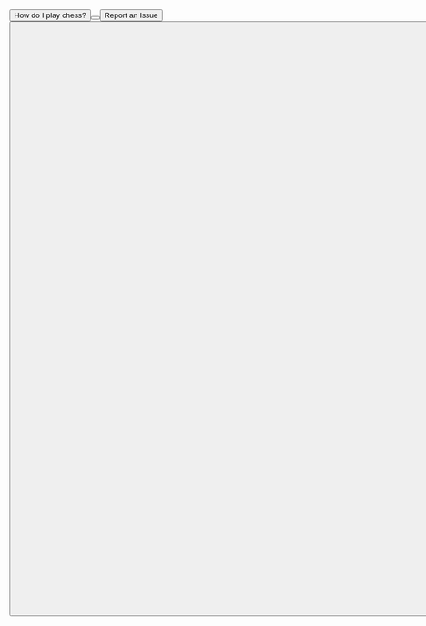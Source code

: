 <a href="https://www.chess.com/learn-how-to-play-chess">
    <button>How do I play chess?<button>
<a href="{{ site.baseurl }}/2022/10/23/Feedback.html">
    <button>Report an Issue<button>
<html>
    <head>
        <title></title>
        <meta charset="UTF-8">
        <style>
            .chess-board { border-spacing: 0; border-collapse: collapse; width: 0%;}
            .chess-board th { padding: 2em; }
            .chess-board td { border: 1px solid; width: 1em; height: 1em; text-align: center;}
            .chess-board .light { background: #FFFFFF; }
            .chess-board .dark { background: #808080; }
            .chess-board .selected { background: #f0ff00; }
            .chess-board .letnum {background: #FFFFFF; font-size: 35px; padding: 1em;}
        </style>
        <script src="https://ajax.googleapis.com/ajax/libs/jquery/3.6.0/jquery.min.js"></script>
        <script src="https://ajax.googleapis.com/ajax/libs/jquery/3.6.0/jquery.min.js"></script>
    </head>
    <body>
        <table class="chess-board" id="chess-board">
            <tbody>
                <tr>
                    <th class="letnum"></th>
                    <th class="letnum">a</th>
                    <th class="letnum">b</th>
                    <th class="letnum">c</th>
                    <th class="letnum">d</th>
                    <th class="letnum">e</th>
                    <th class="letnum" style="font-size: 37.5px;">f</th>
                    <th class="letnum">g</th>
                    <th class="letnum">h</th>
                </tr>
                <tr>
                    <th class="letnum">8</th>
                    <td  id="a8"></td>
                    <td id="b8"></td>
                    <td  id="c8"></td>
                    <td id="d8"></td>
                    <td  id="e8"></td>
                    <td id="f8"></td>
                    <td  id="g8"></td>
                    <td id="h8"></td>
                </tr>
                <tr>
                    <th class="letnum">7</th>
                    <td id="a7"></td>
                    <td  id="b7"></td>
                    <td id="c7"></td>
                    <td  id="d7"></td>
                    <td id="e7"></td>
                    <td  id="f7"></td>
                    <td id="g7"></td>
                    <td  id="h7"></td>
                </tr>
                <tr>
                    <th class="letnum">6</th>
                    <td  id="a6"></td>
                    <td id="b6"></td>
                    <td  id="c6"></td>
                    <td id="d6"></td>
                    <td  id="e6"></td>
                    <td id="f6"></td>
                    <td  id="g6"></td>
                    <td id="h6"></td>
                </tr>
                <tr>
                    <th class="letnum">5</th>
                    <td id="a5"></td>
                    <td  id="b5"></td>
                    <td id="c5"></td>
                    <td  id="d5"></td>
                    <td id="e5"></td>
                    <td  id="f5"></td>
                    <td id="g5"></td>
                    <td  id="h5"></td>
                </tr>
                <tr>
                    <th class="letnum">4</th>
                    <td  id="a4"></td>
                    <td id="b4"></td>
                    <td  id="c4"></td>
                    <td id="d4"></td>
                    <td  id="e4"></td>
                    <td id="f4"></td>
                    <td  id="g4"></td>
                    <td id="h4"></td>
                </tr>
                <tr>
                    <th class="letnum">3</th>
                    <td id="a3"></td>
                    <td  id="b3"></td>
                    <td id="c3"></td>
                    <td  id="d3"></td>
                    <td id="e3"></td>
                    <td  id="f3"></td>
                    <td id="g3"></td>
                    <td  id="h3"></td>
                </tr>
                <tr>
                    <th class="letnum">2</th>
                    <td  id="a2"></td>
                    <td  id="b2"></td>
                    <td  id="c2"></td>
                    <td  id="d2"></td>
                    <td  id="e2"></td>
                    <td  id="f2"></td>
                    <td  id="g2"></td>
                    <td  id="h2"></td>
                </tr>
                <tr>
                    <th class="letnum">1</th>
                    <td id="a1"></td>
                    <td  id="b1"></td>
                    <td id="c1"></td>
                    <td  id="d1"></td>
                    <td id="e1"></td>
                    <td  id="f1"></td>
                    <td id="g1"></td>
                    <td  id="h1"></td>
                </tr>
            </tbody>
        </table>
    </body>
    <script>
        //all of the classes to be later extended used
        class piece{
            constructor(_position, _color){
                this.position = _position;
                this.color = _color
            }
            move(move, currentM, castling){
                let castleBool = castling || 0
                let currentBoard = chessBoard[currentM];
                if(this.getAvailableMoves().includes(move)) {
                    this.position = move;
                    chessBoard[move] = currentBoard;
                    chessBoard[currentM] = ["OO", undefined];
                }
                else if (castleBool == 1){
                    this.position = move;
                    chessBoard[move] = currentBoard;
                    chessBoard[currentM] = ["OO", undefined];
                }
            }
            getAvailableMoves(){
                let freeMoves = this.getFreeMoves()
                let captures = this.getAvailableCaptures()
                captures.forEach((c) => {
                    freeMoves.push(c);
                })
                return freeMoves;
            }
        }
        class queen extends piece{
            constructor(_position, _color){
                // super is the position constructor, uh basically does some super cool inheritence stuff or something. 
                super(_position, _color);
                // automatically sets the spot on the board which is passed in to this rook
                this.id = "Q";
                }   
            //method to return all of the available moves that the piece can make. 
            getTotalMovesR(){
                let currentPosition = this.position.split("");
                let moves = [];
                for (var i = 1; i <= 8; i++){
                    var newMove = currentPosition[0] + i;
                    moves[i - 1] = newMove;
                }
                for (var i = 1; i <= 8; i++){
                    var newMove = lettersOnBoard[i - 1] + currentPosition[1];
                    moves.push(newMove);
                }
                let totalMoves = [];
                moves.forEach((c) => {
                    if (c != this.position){
                        totalMoves.push(c);
                    }
                });
                return totalMoves;
            }
            //method to return all of the obstructed moves based on the total moves
            getObstructedMovesR(){
                let totalMoves = this.getTotalMovesR();
                let obstructedMoves = [];
                let blockedMoves = [];
                let index = -1
                totalMoves.forEach((c) => {
                    if (!obstructedMoves.includes(c)){
                        if (chessBoard[c][0] != "OO"){
                            obstructedMoves.push(c);
                            index++
                            totalMoves.forEach((c) => {
                                try{
                                    if (obstructedMoves[index][1] > this.position[1] && c[1] > obstructedMoves[index][1]){
                                        blockedMoves.push(c)
                                    }
                                    else if (obstructedMoves[index][1] < this.position[1] && c[1] < obstructedMoves[index][1]){
                                        blockedMoves.push(c)
                                    }
                                } catch{}
                                try{
                                    if (lettersOnBoard.indexOf(obstructedMoves[index][0]) > lettersOnBoard.indexOf(this.position[0]) && lettersOnBoard.indexOf(c[0]) > lettersOnBoard.indexOf(obstructedMoves[index][0])){
                                        blockedMoves.push(c)
                                    }
                                    if (lettersOnBoard.indexOf(obstructedMoves[index][0]) < lettersOnBoard.indexOf(this.position[0]) && lettersOnBoard.indexOf(c[0]) < lettersOnBoard.indexOf(obstructedMoves[index][0])){
                                        blockedMoves.push(c)
                                    }
                                } catch{}
                            })
                        } 
                    }
                })
                blockedMoves.forEach((c) => {obstructedMoves.push(c);})
                return obstructedMoves;
            }
            //method to return all of the moves which are not obstructed
            getFreeMovesR(){
                let totalMoves = this.getTotalMovesR();
                let obstructedMoves = this.getObstructedMovesR();
                totalMoves = totalMoves.filter( (c) => !obstructedMoves.includes(c) );
                return totalMoves;
            }
            //method to return the pieces which can be captured. 
            getAvailableCapturesR(){
                // defines new variables as other methods in this class which may be useful.
                let totalMoves = this.getTotalMovesR();
                let obstructedMoves = this.getObstructedMovesR();
                // defines arrays
                let sameRow = [];
                let sameColumn = [];
                let columnNums = [];
                let columnDifs = [];
                let negDifsColumn = [];
                let posDifsColumn = [];
                let rowLets = [];
                let rowNums = [];
                let rowDifs = [];
                let posDifsRow = [];
                let negDifsRow = [];
                let captures = [];
                let finalCaptures = [];
                // finds all of the moves which are in the same row or in the same column as the rook.
                obstructedMoves.forEach((c) => {
                    if (this.position.split("")[0] == c.split("")[0]){
                        sameColumn.push(c);
                    }
                    else if (this.position.split("")[1] == c.split("")[1]){
                        sameRow.push(c);
                    }
                })
                //adds to a new array all of the numbers in the obstructed columns. Also converts it to an Integer
                sameColumn.forEach((c) => {
                    columnNums.push(parseInt(c.split("")[1]));
                })        
                //elipses is a spread function, basically inputs each value in the array as it's own parameter. 
                //this foreach finds the difference between the pieces in the same column and the rooks current position
                columnNums.forEach((c) => {
                    columnDifs.push(c - parseInt(this.position.split("")[1]))
                });
                //this foreach defines two new
                columnDifs.forEach((c) => {
                    if (c < 0) negDifsColumn.push(Math.abs(c)); else posDifsColumn.push(c);
                })
                // finds the minimum positive number and the minimum negative number and converts them to an integer
                var posMinColumn = parseInt(Math.min(...posDifsColumn));
                var negMinColumn = parseInt(Math.min(...negDifsColumn));
                // works backwards to find the position on the board given the smallest differences 
                sameColumn.forEach((c) => {
                    if (parseInt(c.split("")[1]) == parseInt(this.position.split("")[1]) + posMinColumn || parseInt(c.split("")[1]) == parseInt(this.position.split("")[1]) - negMinColumn){
                        captures.push(c)
                    }
                })
                // basically does all of the same stuff but for the rows using the index of the lettersOnBoard array
                sameRow.forEach((c) => {
                    rowLets.push(c.split("")[0]);
                })
                rowLets.forEach((c) => {
                    rowNums.push(lettersOnBoard.indexOf(c) + 1)
                })
                rowNums.forEach((c) => {
                    rowDifs.push(parseInt(c) - (lettersOnBoard.indexOf(this.position.split("")[0]) + 1))
                })
                rowDifs.forEach((c) => {
                    if (c < 0) negDifsRow.push(Math.abs(c)); else posDifsRow.push(c);
                })
                var posMinRow = parseInt(Math.min(...posDifsRow));
                var negMinRow = parseInt(Math.min(...negDifsRow))
                sameRow.forEach((c) => {
                    if ((lettersOnBoard.indexOf(c.split("")[0]) + 1) == (lettersOnBoard.indexOf(this.position.split("")[0]) + posMinRow + 1) || (lettersOnBoard.indexOf(c.split("")[0]) + 1) == (lettersOnBoard.indexOf(this.position.split("")[0]) - negMinRow + 1)){
                        captures.push(c)
                    }
                })
                //checks if captures are the same color or not
                captures.forEach((c) => {
                    if (chessBoard[c][0].split("")[0] != this.color){
                        finalCaptures.push(c);
                    }
                })
                return finalCaptures
            }
            getTotalMovesB(){
                let currentPosition = this.position;
                let movesLToR = [];
                let movesRToL = [];
                let furthestLeft = currentPosition;
                let furthestRight = currentPosition;
                let bruh = 0;
                while (furthestLeft[0] != "a" && furthestLeft[1] != 1){
                    furthestLeft = lettersOnBoard[lettersOnBoard.indexOf(furthestLeft[0]) - 1] + (furthestLeft[1] - 1);
                }
                while (furthestRight[0] != "h" && furthestRight[1] != 1){
                    furthestRight = lettersOnBoard[lettersOnBoard.indexOf(furthestRight[0]) + 1] + (furthestRight[1] - 1);
                }
                for (i = 0; i < 8 - lettersOnBoard.indexOf(furthestLeft[0]) - furthestLeft[1] + 1; i++){
                    movesLToR.push(lettersOnBoard[lettersOnBoard.indexOf(furthestLeft[0]) + i] + (parseInt(furthestLeft[1]) + i));
                }
                for (i = 0; i < 2 + lettersOnBoard.indexOf(furthestRight[0]) - furthestRight[1]; i++){
                    movesRToL.push(lettersOnBoard[lettersOnBoard.indexOf(furthestRight[0]) - i] + (parseInt(furthestRight[1]) + i));
                }
                let totalMovesLToR = [];
                let totalMovesRToL = []
                movesLToR.forEach((c) => {
                    if (c != this.position){
                        totalMovesLToR.push(c);
                    }
                });
                movesRToL.forEach((c) => {
                    if (c != this.position){
                        totalMovesRToL.push(c);
                    }
                });
                return [totalMovesLToR, totalMovesRToL];
            }
            //method to return all of the obstructed moves based on the total moves
            getObstructedMovesB(){
                let totalMoves = this.getTotalMovesB();
                let obstructedMovesLToR = [];
                let obstructedMovesRToL = [];
                let blockedMovesLToR = [];
                let blockedMovesRToL = [];
                let index = -1
                // Finds the moves which are behind an obstructed move and also finds all of the obstructed moves. Only for left to right. Does it by compating whether the letter + number is higher or lower. 
                totalMoves[0].forEach((c) => {
                    if (!blockedMovesLToR.includes(c)){
                        if (chessBoard[c][0] != "OO"){
                            obstructedMovesLToR.push(c);
                            index++
                            totalMoves[0].forEach((c) => {
                                try{
                                    if (parseInt(obstructedMovesLToR[index][1]) + lettersOnBoard.indexOf(obstructedMovesLToR[index][0]) > parseInt(this.position[1]) + lettersOnBoard.indexOf(obstructedMovesLToR[index][0]) && parseInt(c[1]) + lettersOnBoard.indexOf(c[0]) > parseInt(obstructedMovesLToR[index][1]) + lettersOnBoard.indexOf(obstructedMovesLToR[index][0])){
                                        blockedMovesLToR.push(c)
                                    }
                                    else if (obstructedMovesLToR[index][1] + lettersOnBoard.indexOf(obstructedMovesLToR[index][0]) < this.position[1] + lettersOnBoard.indexOf(obstructedMovesLToR[index][0]) && c[1] + lettersOnBoard.indexOf(c[0]) < obstructedMovesLToR[index][1] + lettersOnBoard.indexOf(obstructedMovesLToR[index][0])){
                                        blockedMovesLToR.push(c)
                                    }
                                } catch{}
                            })
                        } 
                    }
                })
                index = -1
                // Finds the moves which are behind an obstructed move and also finds all of the obstructed moves. Only for right to left. Does it by finding whether the number is bigger or smaller (realized I was being dumb before but i'm not changing the old code. Because it's only one diaganol though you can easily find if its blocked just by the number.)
                totalMoves[1].forEach((c) => {
                    if (!blockedMovesRToL.includes(c)){
                        if (chessBoard[c][0] != "OO"){
                            obstructedMovesRToL.push(c);
                            index++
                            totalMoves[1].forEach((c) => {
                                try{
                                    if (parseInt(c[1]) > parseInt(obstructedMovesRToL[index][1]) && parseInt(obstructedMovesRToL[index][1]) > parseInt(this.position[1])){
                                        blockedMovesRToL.push(c)
                                    }
                                    else if (parseInt(c[1]) < parseInt(obstructedMovesRToL[index][1]) && parseInt(obstructedMovesRToL[index][1]) < parseInt(this.position[1])){
                                        blockedMovesRToL.push(c)
                                    }
                                } catch{}
                            })
                        } 
                    }
                })
                //seperates the obstructed moves and the blocked moves and returns both. 
                let obstructedMoves = [];
                obstructedMovesLToR.forEach((c) => [obstructedMoves.push(c)])
                obstructedMovesRToL.forEach((c) => [obstructedMoves.push(c)])
                let blockedMoves = [];
                blockedMovesLToR.forEach((c) => {blockedMoves.push(c);})
                blockedMovesRToL.forEach((c) => {blockedMoves.push(c);})
                obstructedMoves = obstructedMoves.filter((c) => !blockedMoves.includes(c))
                return [obstructedMoves, blockedMoves];
            }
            //method to return all of the moves which are not obstructed
            getFreeMovesB(){
                let totalMoves = this.getTotalMovesB()[0];
                this.getTotalMovesB()[1].forEach((c) => {totalMoves.push(c)})
                let obstructedMoves = this.getObstructedMovesB()[0];
                this.getObstructedMovesB()[1].forEach((c) => {obstructedMoves.push(c)})
                totalMoves = totalMoves.filter((c) => !obstructedMoves.includes(c) );
                return totalMoves;
            }
            //method to return the pieces which can be captured. 
            getAvailableCapturesB(){
                let finalCaptures = [];
                let obstructedMoves = this.getObstructedMovesB()[0]
                obstructedMoves.forEach((c) => {
                    if (chessBoard[c][0][0] != this.color) {finalCaptures.push(c)}
                })
                return finalCaptures
            }
            getFreeMoves(){
                let getFreeMovesB = this.getFreeMovesB()
                let getFreeMovesR = this.getFreeMovesR()
                let freeMoves = [];
                getFreeMovesB.forEach((c) => freeMoves.push(c))
                getFreeMovesR.forEach((c) => freeMoves.push(c))
                return freeMoves
            }
            getAvailableCaptures(){
                let getAvailableCapturesB = this.getAvailableCapturesB()
                let getAvailableCapturesR = this.getAvailableCapturesR()
                let captures = [];
                getAvailableCapturesB.forEach((c) => captures.push(c))
                getAvailableCapturesR.forEach((c) => captures.push(c))
                return captures
            }
        }
        class rook extends piece{
            constructor(_position, _color){
                // super is the position constructor, uh basically does some super cool inheritence stuff or something. 
                super(_position, _color);
                // automatically sets the spot on the board which is passed in to this rook
                this.id = "R"
                this.hasMoved = 0;
                }   
            move(move, currentM, castling){
                super.move(move, currentM, castling)
                this.hasMoved = 1
            }
            //method to return all of the available moves that the piece can make. 
            getTotalMoves(){
                let currentPosition = this.position.split("");
                let moves = [];
                for (var i = 1; i <= 8; i++){
                    var newMove = currentPosition[0] + i;
                    moves[i - 1] = newMove;
                }
                for (var i = 1; i <= 8; i++){
                    var newMove = lettersOnBoard[i - 1] + currentPosition[1];
                    moves.push(newMove);
                }
                let totalMoves = [];
                moves.forEach((c) => {
                    if (c != this.position){
                        totalMoves.push(c);
                    }
                });
                return totalMoves;
            }
            //method to return all of the obstructed moves based on the total moves
            getObstructedMoves(){
                let totalMoves = this.getTotalMoves();
                let obstructedMoves = [];
                let blockedMoves = [];
                let index = -1
                totalMoves.forEach((c) => {
                    if (!obstructedMoves.includes(c)){
                        if (chessBoard[c][0] != "OO"){
                            obstructedMoves.push(c);
                            index++
                            totalMoves.forEach((c) => {
                                try{
                                    if (obstructedMoves[index][1] > this.position[1] && c[1] > obstructedMoves[index][1]){
                                        blockedMoves.push(c)
                                    }
                                    else if (obstructedMoves[index][1] < this.position[1] && c[1] < obstructedMoves[index][1]){
                                        blockedMoves.push(c)
                                    }
                                } catch{}
                                try{
                                    if (lettersOnBoard.indexOf(obstructedMoves[index][0]) > lettersOnBoard.indexOf(this.position[0]) && lettersOnBoard.indexOf(c[0]) > lettersOnBoard.indexOf(obstructedMoves[index][0])){
                                        blockedMoves.push(c)
                                    }
                                    if (lettersOnBoard.indexOf(obstructedMoves[index][0]) < lettersOnBoard.indexOf(this.position[0]) && lettersOnBoard.indexOf(c[0]) < lettersOnBoard.indexOf(obstructedMoves[index][0])){
                                        blockedMoves.push(c)
                                    }
                                } catch{}
                            })
                        } 
                    }
                })
                blockedMoves.forEach((c) => {obstructedMoves.push(c);})
                return obstructedMoves;
            }
            //method to return all of the moves which are not obstructed
            getFreeMoves(){
                let totalMoves = this.getTotalMoves();
                let obstructedMoves = this.getObstructedMoves();
                totalMoves = totalMoves.filter( (c) => !obstructedMoves.includes(c) );
                return totalMoves;
            }
            //method to return the pieces which can be captured. 
            getAvailableCaptures(){
                // defines new variables as other methods in this class which may be useful.
                let totalMoves = this.getTotalMoves();
                let obstructedMoves = this.getObstructedMoves();
                // defines arrays
                let sameRow = [];
                let sameColumn = [];
                let columnNums = [];
                let columnDifs = [];
                let negDifsColumn = [];
                let posDifsColumn = [];
                let rowLets = [];
                let rowNums = [];
                let rowDifs = [];
                let posDifsRow = [];
                let negDifsRow = [];
                let captures = [];
                let finalCaptures = [];
                // finds all of the moves which are in the same row or in the same column as the rook.
                obstructedMoves.forEach((c) => {
                    if (this.position.split("")[0] == c.split("")[0]){
                        sameColumn.push(c);
                    }
                    else if (this.position.split("")[1] == c.split("")[1]){
                        sameRow.push(c);
                    }
                })
                //adds to a new array all of the numbers in the obstructed columns. Also converts it to an Integer
                sameColumn.forEach((c) => {
                    columnNums.push(parseInt(c.split("")[1]));
                })        
                //elipses is a spread function, basically inputs each value in the array as it's own parameter. 
                //this foreach finds the difference between the pieces in the same column and the rooks current position
                columnNums.forEach((c) => {
                    columnDifs.push(c - parseInt(this.position.split("")[1]))
                });
                //this foreach defines two new
                columnDifs.forEach((c) => {
                    if (c < 0) negDifsColumn.push(Math.abs(c)); else posDifsColumn.push(c);
                })
                // finds the minimum positive number and the minimum negative number and converts them to an integer
                var posMinColumn = parseInt(Math.min(...posDifsColumn));
                var negMinColumn = parseInt(Math.min(...negDifsColumn));
                // works backwards to find the position on the board given the smallest differences 
                sameColumn.forEach((c) => {
                    if (parseInt(c.split("")[1]) == parseInt(this.position.split("")[1]) + posMinColumn || parseInt(c.split("")[1]) == parseInt(this.position.split("")[1]) - negMinColumn){
                        captures.push(c)
                    }
                })
                // basically does all of the same stuff but for the rows using the index of the lettersOnBoard array
                sameRow.forEach((c) => {
                    rowLets.push(c.split("")[0]);
                })
                rowLets.forEach((c) => {
                    rowNums.push(lettersOnBoard.indexOf(c) + 1)
                })
                rowNums.forEach((c) => { 
                    rowDifs.push(parseInt(c) - (lettersOnBoard.indexOf(this.position.split("")[0]) + 1))
                })
                rowDifs.forEach((c) => {
                    if (c < 0) negDifsRow.push(Math.abs(c)); else posDifsRow.push(c);
                })
                var posMinRow = parseInt(Math.min(...posDifsRow));
                var negMinRow = parseInt(Math.min(...negDifsRow))
                sameRow.forEach((c) => {
                    if ((lettersOnBoard.indexOf(c.split("")[0]) + 1) == (lettersOnBoard.indexOf(this.position.split("")[0]) + posMinRow + 1) || (lettersOnBoard.indexOf(c.split("")[0]) + 1) == (lettersOnBoard.indexOf(this.position.split("")[0]) - negMinRow + 1)){
                        captures.push(c)
                    }
                })
                //checks if captures are the same color or not
                captures.forEach((c) => {
                    if (chessBoard[c][0][0].split("")[0] != this.color){
                        finalCaptures.push(c);
                    }
                })
                return finalCaptures
            }
        }
        class knight extends piece{
            constructor(_position, _color){
                super(_position, _color);
                this.id = "N";
                }
            //method to return all of the available moves that the piece can make. 
            getTotalMoves(){
                let currentPosition = this.position.split("");
                let moves = [];
                let aboveNum2 = parseInt(currentPosition[1]) + 2
                let currentLetNum = lettersOnBoard.indexOf(currentPosition[0])  
                for (var i = -1; i <= 1; i++){
                    if (currentLetNum + i != -1 && currentLetNum + i != 8 && aboveNum2 != 9 && aboveNum2 != 10 && aboveNum2 != 11){
                        if (currentLetNum + i > -1 && currentLetNum + i < 8 && i != 0){
                            moves.push(lettersOnBoard[currentLetNum + i] + aboveNum2);
                    }
                }
                }
                let aboveNum1 = parseInt(currentPosition[1]) + 1
                for (var i = -2; i <= 2; i++){
                    if (currentLetNum + i != -2 && currentLetNum + i != 8 && aboveNum1 != 9){
                        if (currentLetNum + i != -2 && currentLetNum + i != -1 && currentLetNum + i != 8 && currentLetNum + i != 9 && aboveNum1 != 0 && i != 0 && i != 1 && i != -1){
                            moves.push(lettersOnBoard[currentLetNum + i] + aboveNum1);
                    }    
                    }
                }
                let belowNum1 = parseInt(currentPosition[1]) -1
                for (var i = -2; i <= 2; i++){
                    if (currentLetNum + i != -2 && currentLetNum + i != 8 && belowNum1 != 0 && belowNum1 !=-1){
                        if (currentLetNum + i != -2 && currentLetNum + i != -1 && currentLetNum + i != 8 && currentLetNum + i != 9 && aboveNum1 != 0 && i != 0 && i != 1 && i != -1){
                            moves.push(lettersOnBoard[currentLetNum + i] + belowNum1);
                    }
                    }
                }
                let belowNum2 = parseInt(currentPosition[1]) - 2
                for (var i = -1; i <= 1; i++){
                    if (currentLetNum + i != -1 && currentLetNum + i != 8 && belowNum2 != 0 && belowNum2 !=-1){
                        if (currentLetNum + i > -1 && currentLetNum + i < 8 && i != 0){
                        moves.push(lettersOnBoard[currentLetNum + i] + belowNum2);
                    }
                    }
                }
                return moves;
            }
            //method to return all of the obstructed moves based on the total moves
            getObstructedMoves(){
                let totalMoves = this.getTotalMoves();
                let obstructedMoves = [];
                totalMoves.forEach((c) => {
                    if (chessBoard[c][0] != "OO"){
                        obstructedMoves.push(c);
                    }
                })
                return obstructedMoves;
            }
            //method to return all of the moves which are not obstructed
            getFreeMoves(){
                let totalMoves = this.getTotalMoves();
                let obstructedMoves = this.getObstructedMoves();
                totalMoves = totalMoves.filter( (c) => !obstructedMoves.includes(c) );
                return totalMoves;
            }
            getAvailableCaptures(){
                let finalCaptures =[]
                this.getObstructedMoves().forEach((c) => {
                    if (chessBoard[c][0][0] != this.color){
                        finalCaptures.push(c);
                    }
                })
                return finalCaptures
            }
        }
        class pawn extends piece{
            constructor(_position, _color){
                // super is the position constructor, uh basically does some super cool inheritence stuff or something. 
                super(_position, _color);
                // automatically sets the spot on the board which is passed in to this pawn using the parent method
                if (_color == "w"){this.direction = 1}
                else if (_color == "b") {this.direction = -1}
                this.hasMoved = 0;
                this.id = "P";
                this.doubleMoved = 0
                this.lastMovedOn = 0
            }
            getAvailableMoves(){
                let availableMoves = super.getAvailableMoves();
                let enPassants = this.getEnPassant()
                if (enPassants){
                    enPassants.forEach((c) => availableMoves.push(c));
                }
                return availableMoves;
            }
            move(move, currentM){
                this.doubleMoved = 0
                let currentBoard = chessBoard[currentM];
                let enPassants = this.getEnPassant() || [];
                if(this.getAvailableMoves().includes(move)) {
                    this.position = move;
                    chessBoard[move] = currentBoard;
                    chessBoard[currentM] = ["OO", undefined];
                }
                if (enPassants.includes(move)){
                    chessBoard[move[0] + (parseInt(move[1]) - 1 * this.direction)] =  ["OO", undefined];
                }
                if (Math.abs(move[1]-currentM[1]) == 2){
                    this.doubleMoved = 1
                }
                this.hasMoved = 1
                this.lastMovedOn = parseInt(turn) - 1
            }
            getTotalMoves(){
                let moves = [];
                let currentPosition = this.position.split("");
                if(this.hasMoved == 0){
                    moves.push(currentPosition[0] + (parseInt(currentPosition[1]) + (1 * this.direction)))
                    moves.push(currentPosition[0] + (parseInt(currentPosition[1]) + (2 * this.direction)))
                }
                else{
                    moves.push(currentPosition[0] + (parseInt(currentPosition[1]) + (1 * this.direction)))
                }
                return moves;
            }
            getFreeMoves(){
                let moves = this.getTotalMoves();
                let freeMoves = [];
                if (chessBoard[moves[0]][0] == "OO"){
                    freeMoves.push(moves[0]);
                    try{
                        if (chessBoard[moves[1]][0] == "OO"){freeMoves.push(moves[1]);}
                    }catch{}
                }
                return freeMoves;
            } 
            getEnPassant(){
                let currentPosition = this.position
                let enPassants = [];
                let possibleEnPassants = [
                    lettersOnBoard[lettersOnBoard.indexOf(currentPosition[0]) - 1] + this.position[1],
                    lettersOnBoard[lettersOnBoard.indexOf(currentPosition[0]) + 1] + this.position[1]
                ];
                possibleEnPassants.forEach((c) => {
                    if (chessBoard[c][1] != undefined && chessBoard[c][0][1] == "P"){
                        if (chessBoard[c][1].doubleMoved == 1 && chessBoard[c][1].lastMovedOn == turn - 2){
                            enPassants.push(c[0] + (parseInt(c[1]) + 1 * this.direction));
                        }
                    }
                })
                return enPassants;
            }
            getAvailableCaptures(){
                let captures = [];
                let currentPosition = this.position.split(""); 
                let possibleLets = [
                    lettersOnBoard[lettersOnBoard.indexOf(currentPosition[0]) - 1],
                    lettersOnBoard[lettersOnBoard.indexOf(currentPosition[0]) + 1]
                ];
                possibleLets = possibleLets.filter(c => c != undefined);
                possibleLets.forEach((c) => {
                    let a = parseInt(currentPosition[1]) + (1 * this.direction)
                    let check = c + a
                    if (chessBoard[check][0][0] != this.color && chessBoard[check][0] != "OO"){
                            captures.push(check);
                    }
                })
                return captures;
            }
        }
        class king extends piece{
            constructor(_position, _color){
                super(_position, _color);
                this.id = "K";
                this.hasMoved = 0;
                }
            move(move, currentM){
                super.move(move, currentM)
                let num = this.position[1];
                if (this.hasMoved == 0){
                    if (move == "c" + num && chessBoard["a" + num][1].hasMoved == 0){
                        chessBoard["a" + num][1].move("d" + num, "a" + num, 1)
                    }
                    if (move == "g" + num && chessBoard["h" + num][1].hasMoved == 0){
                        chessBoard["h" + num][1].move("f" + num, "h" + num, 1)
                    }
                }
                this.hasMoved = 1
            }
            //method to return all of the available moves that the piece can make. 
            getTotalMoves(){
                let currentPosition = this.position.split("");
                let moves = [];
                let aboveNum = parseInt(currentPosition[1]) + 1
                let currentLetNum = lettersOnBoard.indexOf(currentPosition[0])  
                for (var i = -1; i <= 1; i++){
                    if (currentLetNum + i != -1 && currentLetNum + i != 7 && aboveNum != 9){
                        moves.push(lettersOnBoard[currentLetNum + i] + aboveNum);
                    }
                }
                let belowNum = parseInt(currentPosition[1]) - 1
                for (var i = -1; i <= 1; i++){
                    if (currentLetNum + i != -1 && currentLetNum + i != 7 && belowNum != 0){
                        moves.push(lettersOnBoard[currentLetNum + i] + belowNum);
                    }    
                }
                let sameNum = parseInt(currentPosition[1])
                for (var i = -1; i <= 1;i++){
                    if (i != 0 && currentLetNum + i != -1 && currentLetNum + i != 7){
                        moves.push(lettersOnBoard[currentLetNum + i] + sameNum);
                    }
                }
                this.getCastle().forEach((c) => {
                    moves.push(c)
                })
                return moves;
            }
            //method to return all of the obstructed moves based on the total moves
            getObstructedMoves(){
                let totalMoves = this.getTotalMoves();
                let obstructedMoves = [];
                totalMoves.forEach((c) => {
                    if (chessBoard[c][0] != "OO"){
                        obstructedMoves.push(c);
                    }
                })
                return obstructedMoves;
            }
            //method to return all of the moves which are not obstructed
            getFreeMoves(){
                let totalMoves = this.getTotalMoves();
                let obstructedMoves = this.getObstructedMoves();
                totalMoves = totalMoves.filter( (c) => !obstructedMoves.includes(c) );
                return totalMoves;
            }
            getAvailableCaptures(){
                let captures = [];
                let currentPosition = this.position.split(""); 
                let possibleLets = [
                    lettersOnBoard[lettersOnBoard.indexOf(currentPosition[0]) - 1],
                    lettersOnBoard[lettersOnBoard.indexOf(currentPosition[0]) + 1],
                    lettersOnBoard[lettersOnBoard.indexOf(currentPosition[0])]
                ];
                possibleLets = possibleLets.filter(c => c != undefined);
                possibleLets.forEach((c) => {
                    let a = parseInt(currentPosition[1]) + (1);
                        if (a != 9){
                            let check = c + a
                            if (chessBoard[check][0][0] != this.color && chessBoard[check][0] != "OO"){
                                captures.push(check);
                        }
                    }
                    let b = parseInt(currentPosition[1]) - (1)
                        if (b != 0){
                            let check1 = c + b
                            if (chessBoard[check1][0][0] != this.color && chessBoard[check1][0] != "OO"){
                                captures.push(check1);
                        }
                    }
                    let d = parseInt(currentPosition[1])
                    let check2 = c + d
                    if (chessBoard[check2][0][0] != this.color && chessBoard[check2][0] != "OO"){
                        captures.push(check2);
                    }
                })
                return captures;
            }
            getCastle(){
                let currentPosition = this.position;
                let moves = []
                if (this.hasMoved == 0 && chessBoard["b" + this.position[1]][0] == "OO" && chessBoard["d" + this.position[1]][0] == "OO" && chessBoard["c" + this.position[1]][0] == "OO" && chessBoard["a" + this.position[1]][0] == this.color + "R" && chessBoard["a" + this.position[1]][1].hasMoved == 0){
                    moves.push("c" + this.position[1])
                }
                if (this.hasMoved == 0 && chessBoard["f" + this.position[1]][0] == "OO" && chessBoard["g" + this.position[1]][0] == "OO" && chessBoard["h" + this.position[1]][0] == this.color + "R" && chessBoard["h" + this.position[1]][1].hasMoved == 0){
                    moves.push("g" + this.position[1])
                }
                return moves;
            }
        }
        class bishop extends piece{
            constructor(_position, _color){
                // super is the position constructor, uh basically does some super cool inheritence stuff or something. 
                super(_position, _color);
                // automatically sets the spot on the board which is passed in to this rook
                this.id = "B"
                }   
            //method to return all of the available moves that the piece can make. 
            getTotalMoves(){
                let currentPosition = this.position;
                let movesLToR = [];
                let movesRToL = [];
                let furthestLeft = currentPosition;
                let furthestRight = currentPosition;
                let bruh = 0;
                while (furthestLeft[0] != "a" && furthestLeft[1] != 1){
                    furthestLeft = lettersOnBoard[lettersOnBoard.indexOf(furthestLeft[0]) - 1] + (furthestLeft[1] - 1);
                }
                while (furthestRight[0] != "h" && furthestRight[1] != 1){
                    furthestRight = lettersOnBoard[lettersOnBoard.indexOf(furthestRight[0]) + 1] + (furthestRight[1] - 1);
                }
                for (i = 0; i < 8 - lettersOnBoard.indexOf(furthestLeft[0]) - furthestLeft[1] + 1; i++){
                    movesLToR.push(lettersOnBoard[lettersOnBoard.indexOf(furthestLeft[0]) + i] + (parseInt(furthestLeft[1]) + i));
                }
                for (i = 0; i < 2 + lettersOnBoard.indexOf(furthestRight[0]) - furthestRight[1]; i++){
                    movesRToL.push(lettersOnBoard[lettersOnBoard.indexOf(furthestRight[0]) - i] + (parseInt(furthestRight[1]) + i));
                }
                let totalMovesLToR = [];
                let totalMovesRToL = []
                movesLToR.forEach((c) => {
                    if (c != this.position){
                        totalMovesLToR.push(c);
                    }
                });
                movesRToL.forEach((c) => {
                    if (c != this.position){
                        totalMovesRToL.push(c);
                    }
                });
                return [totalMovesLToR, totalMovesRToL];
            }
            //method to return all of the obstructed moves based on the total moves
            getObstructedMoves(){
                let totalMoves = this.getTotalMoves();
                let obstructedMovesLToR = [];
                let obstructedMovesRToL = [];
                let blockedMovesLToR = [];
                let blockedMovesRToL = [];
                let index = -1
                // Finds the moves which are behind an obstructed move and also finds all of the obstructed moves. Only for left to right. Does it by compating whether the letter + number is higher or lower. 
                totalMoves[0].forEach((c) => {
                    if (!blockedMovesLToR.includes(c)){
                        if (chessBoard[c][0] != "OO"){
                            obstructedMovesLToR.push(c);
                            index++
                            totalMoves[0].forEach((c) => {
                                try{
                                    if (parseInt(obstructedMovesLToR[index][1]) + lettersOnBoard.indexOf(obstructedMovesLToR[index][0]) > parseInt(this.position[1]) + lettersOnBoard.indexOf(obstructedMovesLToR[index][0]) && parseInt(c[1]) + lettersOnBoard.indexOf(c[0]) > parseInt(obstructedMovesLToR[index][1]) + lettersOnBoard.indexOf(obstructedMovesLToR[index][0])){
                                        blockedMovesLToR.push(c)
                                    }
                                    else if (obstructedMovesLToR[index][1] + lettersOnBoard.indexOf(obstructedMovesLToR[index][0]) < this.position[1] + lettersOnBoard.indexOf(obstructedMovesLToR[index][0]) && c[1] + lettersOnBoard.indexOf(c[0]) < obstructedMovesLToR[index][1] + lettersOnBoard.indexOf(obstructedMovesLToR[index][0])){
                                        blockedMovesLToR.push(c)
                                    }
                                } catch{}
                            })
                        } 
                    }
                })
                index = -1
                // Finds the moves which are behind an obstructed move and also finds all of the obstructed moves. Only for right to left. Does it by finding whether the number is bigger or smaller (realized I was being dumb before but i'm not changing the old code. Because it's only one diaganol though you can easily find if its blocked just by the number.)
                totalMoves[1].forEach((c) => {
                    if (!blockedMovesRToL.includes(c)){
                        if (chessBoard[c][0] != "OO"){
                            obstructedMovesRToL.push(c);
                            index++
                            totalMoves[1].forEach((c) => {
                                try{
                                    if (parseInt(c[1]) > parseInt(obstructedMovesRToL[index][1]) && parseInt(obstructedMovesRToL[index][1]) > parseInt(this.position[1])){
                                        blockedMovesRToL.push(c)
                                    }
                                    else if (parseInt(c[1]) < parseInt(obstructedMovesRToL[index][1]) && parseInt(obstructedMovesRToL[index][1]) < parseInt(this.position[1])){
                                        blockedMovesRToL.push(c)
                                    }
                                } catch{}
                            })
                        } 
                    }
                })
                //seperates the obstructed moves and the blocked moves and returns both. 
                let obstructedMoves = [];
                obstructedMovesLToR.forEach((c) => [obstructedMoves.push(c)])
                obstructedMovesRToL.forEach((c) => [obstructedMoves.push(c)])
                let blockedMoves = [];
                blockedMovesLToR.forEach((c) => {blockedMoves.push(c);})
                blockedMovesRToL.forEach((c) => {blockedMoves.push(c);})
                obstructedMoves = obstructedMoves.filter((c) => !blockedMoves.includes(c))
                return [obstructedMoves, blockedMoves];
            }
            //method to return all of the moves which are not obstructed
            getFreeMoves(){
                let totalMoves = this.getTotalMoves()[0];
                this.getTotalMoves()[1].forEach((c) => {totalMoves.push(c)})
                let obstructedMoves = this.getObstructedMoves()[0];
                this.getObstructedMoves()[1].forEach((c) => {obstructedMoves.push(c)})
                totalMoves = totalMoves.filter((c) => !obstructedMoves.includes(c) );
                return totalMoves;
            }
            //method to return the pieces which can be captured. 
            getAvailableCaptures(){
                let finalCaptures = [];
                let obstructedMoves = this.getObstructedMoves()[0]
                obstructedMoves.forEach((c) => {
                    if (chessBoard[c][0][0] != this.color) {finalCaptures.push(c)}
                })
                return finalCaptures
            }
        }
    </script>
    <script>
        //useful functions
        function getKeyByValue(object, value, type) {
            if (type == 1){
                return Object.keys(object).find(key => object[key] === value);
            }
            if (type == 2){
                return Object.keys(object).find(key => object[0][key] === value);
            }
            else{
                return "";
            }
        }
        function setBoard(obj){
            chessBoard[obj.position] = [obj.color + obj.id, obj]
        }
        function movePiece(currentM, newM){
            chessBoard[currentM][1].move(newM, currentM)
        }
        let color = false;
        let moving = false;
        function putOnBoard(id) {
            document.getElementById(id).innerHTML = chessPieces[chessBoard[id][0].split("")[0]+chessBoard[id][0].split("")[1]];
            document.getElementById(id).style.fontSize = "60px";
            try{document.getElementById(id).classList.remove('selected')}catch{}
            if (id.split("")[1] == "1") color = !color;
            if (color){document.getElementById(id).classList.add('dark');}
            else document.getElementById(id).classList.add('light');
            color = !color;
        }
        function putBoard(){
            for (x in chessBoard){
                putOnBoard(x);
            }
        }
        // all of the setup
        lettersOnBoard = "abcdefgh";
        chessBoard = {};
        //assigns the board
        for (j = 0; j <= 7; j++){
            letter = lettersOnBoard[j];
            for (i = 1; i <= 8; i++){
                var newKey = letter + i;
                chessBoard[newKey] = ["OO", undefined]
            }
        }
        let currentM = [];
        let localColor = "";
        // assigns chess piece codes to their emoji 
        let chessPieces = {
            wP: "♙",
            wR: "♖",
            wN: "♘",
            wB: "♗",
            wQ: "♕",
            wK: "♔",
            OO: "",
            bP: "♟",
            bR: "♜",
            bN: "♞",
            bB: "♝",
            bQ: "♛",
            bK: "♚",
        }
        //move counter
        let turn = 0;
        //Queens
        let queenw = new queen("d1", "w")
        setBoard(queenw)
        let queenb = new queen("d8", "b")
        setBoard(queenb)
        //Bishops
        let bishopb1 = new bishop("c8", "b");
        setBoard(bishopb1)
        let bishopb2 = new bishop("f8", "b");
        setBoard(bishopb2)
        let bishopw1 = new bishop("c1", "w");
        setBoard(bishopw1)
        let bishopw2 = new bishop("f1", "w");
        setBoard(bishopw2)
        //Rooks
        let rookb1 = new rook("a8", "b");
        setBoard(rookb1)
        let rookb2 = new rook("h8", "b");
        setBoard(rookb2)
        let rookw1 = new rook("a1", "w");
        setBoard(rookw1)
        let rookw2 = new rook("h1", "w");
        setBoard(rookw2)
        //Pawns
        let pawnw1 = new pawn("a2", "w")
        setBoard(pawnw1)
        let pawnw2 = new pawn("b2", "w")
        setBoard(pawnw2)
        let pawnw3 = new pawn("c2", "w")
        setBoard(pawnw3)
        let pawnw4 = new pawn("d2", "w")
        setBoard(pawnw4)
        let pawnw5 = new pawn("e2", "w")
        setBoard(pawnw5)
        let pawnw6 = new pawn("f2", "w")
        setBoard(pawnw6)
        let pawnw7 = new pawn("g2", "w")
        setBoard(pawnw7)
        let pawnw8 = new pawn("h2", "w")
        setBoard(pawnw8)
        let pawnb1 = new pawn("a7", "b")
        setBoard(pawnb1)
        let pawnb2 = new pawn("b7", "b")
        setBoard(pawnb2)
        let pawnb3 = new pawn("c7", "b")
        setBoard(pawnb3)
        let pawnb4 = new pawn("d7", "b")
        setBoard(pawnb4)
        let pawnb5 = new pawn("e7", "b")
        setBoard(pawnb5)
        let pawnb6 = new pawn("f7", "b")
        setBoard(pawnb6)
        let pawnb7 = new pawn("g7", "b")
        setBoard(pawnb7)
        let pawnb8 = new pawn("h7", "b")
        setBoard(pawnb8)
        let kingw = new king ("e1", "w")
        setBoard(kingw)
        let kingb = new king ("e8", "b")
        setBoard(kingb)
        let knightw1 = new knight ("b1", "w")
        setBoard(knightw1)
        let knightw2 = new knight ("g1", "w")
        setBoard(knightw2)
        let knightb1 = new knight ("b8", "b")
        setBoard(knightb1)
        let knightb2 = new knight ("g8", "b")
        setBoard(knightb2)
        //puts the pieces on the board
        putBoard()
        //function to add the board to the table
        //adds the onclick events to each td in the table
        var table = document.getElementById("chess-board");
        if (table != null) {
            for (var i = 0; i < table.rows.length; i++) {
                for (var j = 0; j < table.rows[i].cells.length; j++)
                table.rows[i].cells[j].onclick = function () {
                    move(this);
                };
            }
        }
        function move(id){
            var td = $(id).closest('td').attr('id')
            if (!moving && document.getElementById(td).innerHTML != "" && turnMoveCheck(td)){
                moving = true
                if (td.innerHTML != ""){
                    currentM.push(td);
                    var moves = chessBoard[td][1].getAvailableMoves();
                    moves.forEach((c) => {
                        document.getElementById(c).classList.replace('dark', 'selected');
                        document.getElementById(c).classList.replace('light', 'selected');
                    })
                } 
            }else if (document.getElementById(td).className == "selected"){
                movePiece(currentM[0], td)
                putBoard();
                moving = false;
                if (turn == 0){localColor = "w"}
                if (turn == 1){localColor = "b"}
                turn += 1;
                currentM = [];
            }else{
                putBoard();
                currentM = [];
                moving = false;
                if (document.getElementById(td).innerHTML != "" && turnMoveCheck(td)){
                    move(id);
                }
            }
        }
        function turnMoveCheck(td){
            if (turn % 2 == 1 && chessBoard[td][0][0] == "b"){
                return true
            }
            if (turn % 2 == 0 && chessBoard[td][0][0] == "w"){
                return true
            }
            else {
                return false;
            }
        }
        function turnColorCheck(color){
            if (color == "w" && turn % 2 == 0){
                return true;
            }
            if (color == "b" && turn % 2 == 1){
                return true
            }
            else{
                return false
            }
        }
    </script>
    <script>
    </script>
</html>